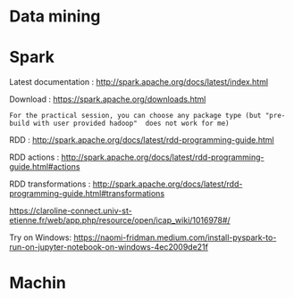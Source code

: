 # Data mining

# Spark

Latest documentation : http://spark.apache.org/docs/latest/index.html

Download : https://spark.apache.org/downloads.html

    For the practical session, you can choose any package type (but "pre-build with user provided hadoop"  does not work for me)

RDD : http://spark.apache.org/docs/latest/rdd-programming-guide.html

RDD actions : http://spark.apache.org/docs/latest/rdd-programming-guide.html#actions

RDD transformations : http://spark.apache.org/docs/latest/rdd-programming-guide.html#transformations

https://claroline-connect.univ-st-etienne.fr/web/app.php/resource/open/icap_wiki/1016978#/

Try on Windows: https://naomi-fridman.medium.com/install-pyspark-to-run-on-jupyter-notebook-on-windows-4ec2009de21f

# Machin
